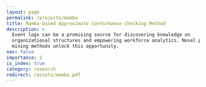 ```yaml
---
layout: page
permalink: /projects/mamba
title: Mamba-based Approximate Conformance Checking Method
description: >
  Event logs can be a promising source for discovering knowledge on 
  organizational structures and empowering workforce analytics. Novel process 
  mining methods unlock this opportunity.
nav: false
importance: 2
is_index: true
category: research
redirect: /assets/mamba.pdf
---
```


